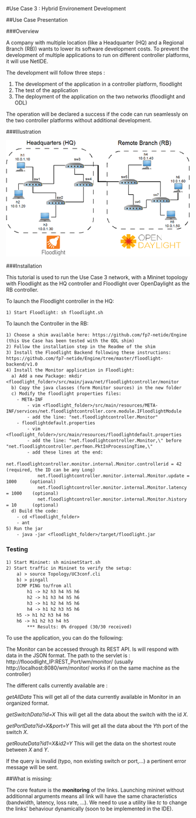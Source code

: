#Use Case 3 : Hybrid Environement Development

##Use Case Presentation

###Overview

A company with multiple location (like a Headquarter (HQ) and a Regional Branch (RB)) wants to lower its software development costs.
To prevent the development of multiple applications to run on different controller platforms, it will use NetIDE.

The development will follow three steps :

1. The development of the application in a controller platform, floodlight
2. The test of the application
3. The deployment of the application on the two networks (floodlight and ODL)

The operation will be declared a success if the code can run seamlessly on the two controller platforms without additional development. 

###Illustration

![UC3 illustration](https://github.com/fp7-netide/Usecases/blob/development/Usecase3/topology.png)

###Installation

This tutorial is used to run  the Use Case 3 network, with a Mininet topology with Floodlight as the HQ controller and Floodlight over OpenDaylight as the RB controller.

To launch the Floodlight controller in the HQ:

```
1) Start Floodlight: sh floodlight.sh
```

To launch the Controller in the RB:
 
```
1) Choose a shim available here: https://github.com/fp7-netide/Engine (this Use Case has been tested with the ODL shim)
2) Follow the installation step in the Readme of the shim
3) Install the Floodlight Backend following these instructions: https://github.com/fp7-netide/Engine/tree/master/floodlight-backend/v1.0
4) Install the Monitor application in Floodlight:
  a) Add a new Package: mkdir <floodlight_folder>/src/main/java/net/floodlightcontroller/monitor
  b) Copy the java classes (form Monitor sources) in the new folder
  c) Modify the floodlight properties files:
	- META-INF
		- vim <floodlight_folder>/src/main/resources/META-INF/services/net.floodlightcontroller.core.module.IFloodlightModule
		- add the line: "net.floodlightcontroller.Monitor"
	- floodlightdefault.properties
		- vim <floodlight_folder>/src/main/resources/floodlightdefault.properties
		- add the line: "net.floodlightcontroller.Monitor,\" before "net.floodlightcontroller.perfmon.PktInProcessingTime,\"
		- add these lines at the end:
			net.floodlightcontroller.monitor.internal.Monitor.controllerid = 42	(required, the ID can be any Long)
			net.floodlightcontroller.monitor.internal.Monitor.update = 1000		(optional)
			net.floodlightcontroller.monitor.internal.Monitor.latency = 1000	(optional)
			net.floodlightcontroller.monitor.internal.Monitor.history = 10		(optional)
  d) Build the code:
	- cd <floodlight_folder>
	- ant
5) Run the jar
	- java -jar <floodlight_folder>/target/floodlight.jar
```

### Testing

```
1) Start Mininet: sh mininetStart.sh
2) Start traffic in Mininet to verify the setup:
	a) > source Topology/UC3conf.cli
	b) > pingall 
	ICMP PING to/from all
		h1 -> h2 h3 h4 h5 h6
		h2 -> h1 h3 h4 h5 h6
		h3 -> h1 h2 h4 h5 h6
		h4 -> h1 h2 h3 h5 h6  
    h5 -> h1 h2 h3 h4 h6
    h6 -> h1 h2 h3 h4 h5
		*** Results: 0% dropped (30/30 received)
```

To use the application, you can do the following: 

The Monitor can be accessed through its REST API. Is will respond with data in the JSON format. The path to the servlet is :
http://flooodlight_IP:REST_Port/wm/monitor/
(usually http://localhost:8080/wm/monitor/ works if on the same machine as the controller)

The different calls currently available are :

*getAllData*
This will get all of the data currently available in Monitor in an organized format.

*getSwitchData?id=X*
This will get all the data about the switch with the id *X*.

*getPortData?id=X&port=Y*
This will get all the data about the *Y*th port of the switch *X*.

*getRouteData?id1=X&id2=Y*
This will get the data on the shortest route between *X* and *Y*.

If the query is invalid (typo, non existing switch or port,...) a pertinent error message will be sent.

##What is missing:

The core feature is the **monitoring** of the links. Launching mininet without additionnal arguments means all link will have the same characteristics (bandwidth, latency, loss rate, ...).
We need to use a utility like _tc_ to change the links' behaviour dynamically (soon to be implemented in the IDE).
